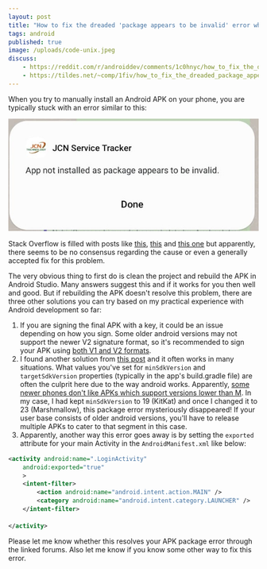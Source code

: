 ```yaml
---
layout: post
title: "How to fix the dreaded 'package appears to be invalid' error while installing Android APKs"
tags: android
published: true
image: /uploads/code-unix.jpeg
discuss:
    - https://reddit.com/r/androiddev/comments/1c0hnyc/how_to_fix_the_dreaded_package_appears_to_be/
    - https://tildes.net/~comp/1fiv/how_to_fix_the_dreaded_package_appears_to_be_invalid_error_when_installing_apks
---
```


When you try to manually install an Android APK on your phone, you are typically stuck with an error similar to this:

![android package error](/uploads/android-package-error.jpg)

Stack Overflow is filled with posts like [this](https://stackoverflow.com/q/77749878/849365), [this](https://stackoverflow.com/q/46973058/849365) and [this one](https://stackoverflow.com/q/76145397/849365) but apparently, there seems to be no consensus regarding the cause or even a generally accepted fix for this problem.

The very obvious thing to first do is clean the project and rebuild the APK in Android Studio. Many answers suggest this and if it works for you then well and good. But if rebuilding the APK doesn't resolve this problem, there are three other solutions you can try based on my practical experience with Android development so far:

1. If you are signing the final APK with a key, it could be an issue depending on how you sign. Some older android versions may not support the newer V2 signature format, so it's recommended to sign your APK using [both V1 and V2 formats](https://stackoverflow.com/a/46973194/849365).
2. I found another solution from [this post](https://android.stackexchange.com/q/252577/38760) and it often works in many situations. What values you've set for `minSdkVersion` and `targetSdkVersion` properties (typically in the app's build.gradle file) are often the culprit here due to the way android works. Apparently, [some newer phones don't like APKs which support versions lower than M](https://www.xda-developers.com/android-14-block-outdated-apps/). In my case, I had kept `minSdkVersion` to 19 (KitKat) and once I changed it to 23 (Marshmallow), this package error mysteriously disappeared! If your user base consists of older android versions, you'll have to release multiple APKs to cater to that segment in this case.
3. Apparently, another way this error goes away is by setting the `exported` attribute for your main Activity in the `AndroidManifest.xml` like below:

```xml
<activity android:name=".LoginActivity"
	android:exported="true"
	>
	<intent-filter>
		<action android:name="android.intent.action.MAIN" />
		<category android:name="android.intent.category.LAUNCHER" />
	</intent-filter>

</activity>
```

Please let me know whether this resolves your APK package error through the linked forums. Also let me know if you know some other way to fix this error.